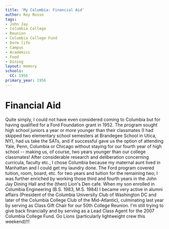 ```yaml
---
title: 'My Columbia: Financial Aid'
author: Roy Russo
tags:
- John Jay
- Columbia College
- Reunion
- Columbia College Fund
- Dorm life
- Campus
- Academics
- Food
- Dining
layout: memory
schools:
  CC: 1956
primary_year: 1956
---
```

# Financial Aid

Quite simply, I could not have even considered coming to Columbia but for having qualified for a Ford Foundation grant in 1952.  The program sought high school juniors a year or more younger than their classmates (I had skipped two elementary school semesters at Brandegee School in Utica, NY), had us take the SATs, and if successful gave us the option of attending Yale, Penn, Columbia or Chicago without staying for our fourth year of high school -- making us, of course, two years younger than our college classmates!  After considerable research and deliberation concerning curricula, faculty etc., I chose Columbia because my maternal aunt lived in Manhattan and I could get my laundry done.  The Ford program covered tuition, room, board, etc. for two years and tuition for the remaining two; I was further enriched by working those third and fourth years in the John Jay Dining Hall and the (then) Lion's Den cafe.  When my son enrolled in Columbia Engineering (B.S. 1983, M.S. 1984) I became very active in alumni affairs (President of the Columbia University Club of Washington DC and later of the Columbia College Club of the Mid-Atlantic), culminating last year by serving as Class Gift Chair for our 50th College Reunion.  I'm still trying to give back financially and by serving as a Lead Class Agent for the 2007 Columbia College Fund.  Go Lions (particularly lightweight crew this weekend)!!!

